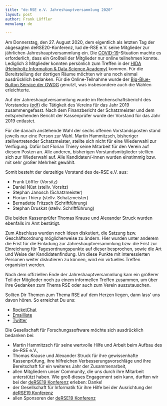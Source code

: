 ```yaml
---
title: "de-RSE e.V. Jahreshauptversammlung 2020"
layout: post
author: Frank Löffler
menulang: de

---
```


Am Donnerstag, den 27. August 2020, dem eigentlich als letzten Tag der abgesagten deRSE20-Konferenz, lud de-RSE e.V. seine Mitglieder zur jährlichen Jahreshauptversammlung ein.
Die [COVID-19](https://de.wikipedia.org/wiki/COVID-19)-Situation machte es erforderlich, dass ein Großteil der Mitglieder nur online teilnehmen konnte.
Lediglich 3 Mitglieder konnten persönlich zum Treffen in der [HIDA (Helmholtz Information & Data Science Academy)](https://www.helmholtz-hida.de/ueber-hida/) kommen.
Für die Bereitstellung der dortigen Räume möchten wir uns noch einmal ausdrücklich bedanken.
Für die Online-Teilnahme wurde der [Big-Blue-Button Service der GWDG](https://meet.gwdg.de/b) genutzt, was insbesondere auch die Wahlen erleichterte.

Auf der Jahreshauptversammlung wurde im Rechenschaftsbericht des Vorstandes ([pdf](https://github.com/DE-RSE/berichte/raw/master/Jahresberichte/2019/Rechenschaftsbericht_2019_publiziert.pdf)) die Tätigkeit des Vereins für das Jahr 2019 zusammengefasst.
Nach dem Finanzbericht der Schatzmeister und dem entsprechenden Bericht der Kassenprüfer wurde der Vorstand für das Jahr 2019 entlastet.

Für die danach anstehende Wahl der sechs offenen Vorstandsposten stand jeweils nur eine Person zur Wahl.
Martin Hammitzsch, bisheriger stellvertretender Schatzmeister, stellte sich nicht für eine Wiederwahl zur Verfügung.
Dafür bot Florian Thiery seine Mitarbeit für den Verein auf diesem Posten an.
Alle anderen, bisherigen Vorstandsmitglieder stellten sich zur Wiederwahl auf.
Alle Kandidaten/-innen wurden einstimmig bzw. mit sehr großer Mehrheit gewählt.

Somit besteht der derzeitige Vorstand des de-RSE e.V. aus:

-   Frank Löffler (Vorsitz)
-   Daniel Nüst (stellv. Vorsitz)
-   Stephan Janosch (Schatzmeister)
-   Florian Thiery (stellv. Schatzmeister)
-   Bernadette Fritzsch (Schriftführung)
-   Stephan Druskat (stellv. Schriftführung)

Die beiden Kassenprüfer Thomas Krause und Alexander Struck wurden ebenfalls im Amt bestätigt.

Zum Abschluss wurden noch Ideen diskutiert, die Satzung bzw. Geschäftsordnung möglicherweise zu ändern.
Hier wurden unter anderem die Frist für die Einladung zur Jahreshauptversammlung bzw. die Frist zur Einreichung für Tagesordnungspunkte auf dieser besprochen, sowie die Art und Weise der Kandidatenfindung.
Um diese Punkte mit interessierten Personen weiter diskutieren zu können, wird ein virtuelles Treffen organisiert werden.

Nach dem offiziellen Ende der Jahreshauptversammlung kam ein größerer Teil der Mitglieder noch zu einem informellen Treffen zusammen, um über ihre Gedanken zum Thema RSE oder auch zum Verein auszutauschen.

Sollten Dir Themen zum Thema RSE auf dem Herzen liegen, dann lass' uns davon hören.
So erreichst Du uns:

- [RocketChat](https://chat.gwdg.de/channel/derse)
- [Emailliste](mailto:liste@de-RSE.org)
- [Twitter](https://twitter.com/rse_de)

Die Gesellschaft für Forschungssoftware möchte sich ausdrücklich bedanken bei:

- Martin Hammitzsch für seine wertvolle Hilfe und Arbeit beim Aufbau des de-RSE e.V.,
- Thomas Krause und Alexander Struck für ihre gewissenhafte Kassenprüfung, ihre hilfreichen Verbesserungsvorschläge und ihre Bereitschaft für ein weiteres Jahr der Zusammenarbeit,
- allen Mitgliedern unser Community, die uns durch ihre Mitarbeit unterstützt haben. Wie groß dieses Engagement sein kann, durften wir bei der [deRSE19 Konferenz](https://de-rse.org/de/conf2019/) erleben: Danke!
- der Gesellschaft für Informatik für ihre Hilfe bei der Ausrichtung der [deRSE19 Konferenz](https://de-rse.org/de/conf2019/)
- allen Sponsoren der [deRSE19 Konferenz](https://de-rse.org/de/conf2019/)

